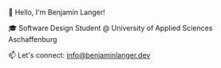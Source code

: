 👋 Hello, I'm Benjamin Langer!

🎓 Software Design Student @ University of Applied Sciences Aschaffenburg

📫 Let's connect: [info@benjaminlanger.dev](mailto:info@benjaminlanger.dev)
